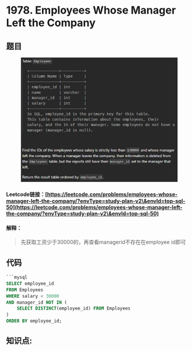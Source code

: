 # 1978. Employees Whose Manager Left the Company

## 题目

<figure><img src="../../.gitbook/assets/image (13) (1).png" alt=""><figcaption></figcaption></figure>

#### Leetcode链接：[https://leetcode.com/problems/employees-whose-manager-left-the-company/?envType=study-plan-v2\&envId=top-sql-50](https://leetcode.com/problems/employees-whose-manager-left-the-company/?envType=study-plan-v2\&envId=top-sql-50)

#### 解释：

> 先获取工资少于30000的，再查看managerid不存在在employee id即可

## 代码

````sql
```mysql
SELECT employee_id
FROM Employees
WHERE salary < 30000 
AND manager_id NOT IN (
    SELECT DISTINCT(employee_id) FROM Employees
)
ORDER BY employee_id;
````

## **知识点:**&#x20;
